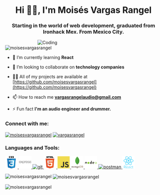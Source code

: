 <h1 align="center">Hi 🧑‍💻, I'm Moisés Vargas Rangel</h1>
<h3 align="center">Starting in the world of web development, graduated from Ironhack Mex. From Mexico City.</h3>
<img align="right" alt="Coding" width="400" src="https://c.tenor.com/nPxAn9NBqfIAAAAC/beavis-computer.gif">

<p align="left"> <img src="https://komarev.com/ghpvc/?username=moisesvargasrangel&label=Profile%20views&color=0e75b6&style=flat" alt="moisesvargasrangel" /> </p>

- 🌱 I’m currently learning **React**

- 🔭 I’m looking to collaborate on **technology companies**

- 👨‍💻 All of my projects are available at [https://github.com/moisesvargasrangel](https://github.com/moisesvargasrangel)

- 📫 How to reach me **vargasrangelaudio@gmail.com**

- ⚡ Fun fact **I'm an audio engineer and drummer.**

<h3 align="left">Connect with me:</h3>
<p align="left">
<a href="https://linkedin.com/in/moisesvargasrangel" target="blank"><img align="center" src="https://raw.githubusercontent.com/rahuldkjain/github-profile-readme-generator/master/src/images/icons/Social/linked-in-alt.svg" alt="moisesvargasrangel" height="30" width="40" /></a>
<a href="https://instagram.com/vargasrangel" target="blank"><img align="center" src="https://raw.githubusercontent.com/rahuldkjain/github-profile-readme-generator/master/src/images/icons/Social/instagram.svg" alt="vargasrangel" height="30" width="40" /></a>
</p>

<h3 align="left">Languages and Tools:</h3>
<p align="left"> <a href="https://www.w3schools.com/css/" target="_blank" rel="noreferrer"> <img src="https://raw.githubusercontent.com/devicons/devicon/master/icons/css3/css3-original-wordmark.svg" alt="css3" width="40" height="40"/> </a> <a href="https://expressjs.com" target="_blank" rel="noreferrer"> <img src="https://raw.githubusercontent.com/devicons/devicon/master/icons/express/express-original-wordmark.svg" alt="express" width="40" height="40"/> </a> <a href="https://git-scm.com/" target="_blank" rel="noreferrer"> <img src="https://www.vectorlogo.zone/logos/git-scm/git-scm-icon.svg" alt="git" width="40" height="40"/> </a> <a href="https://www.w3.org/html/" target="_blank" rel="noreferrer"> <img src="https://raw.githubusercontent.com/devicons/devicon/master/icons/html5/html5-original-wordmark.svg" alt="html5" width="40" height="40"/> </a> <a href="https://developer.mozilla.org/en-US/docs/Web/JavaScript" target="_blank" rel="noreferrer"> <img src="https://raw.githubusercontent.com/devicons/devicon/master/icons/javascript/javascript-original.svg" alt="javascript" width="40" height="40"/> </a> <a href="https://www.mongodb.com/" target="_blank" rel="noreferrer"> <img src="https://raw.githubusercontent.com/devicons/devicon/master/icons/mongodb/mongodb-original-wordmark.svg" alt="mongodb" width="40" height="40"/> </a> <a href="https://nodejs.org" target="_blank" rel="noreferrer"> <img src="https://raw.githubusercontent.com/devicons/devicon/master/icons/nodejs/nodejs-original-wordmark.svg" alt="nodejs" width="40" height="40"/> </a> <a href="https://postman.com" target="_blank" rel="noreferrer"> <img src="https://www.vectorlogo.zone/logos/getpostman/getpostman-icon.svg" alt="postman" width="40" height="40"/> </a> <a href="https://reactjs.org/" target="_blank" rel="noreferrer"> <img src="https://raw.githubusercontent.com/devicons/devicon/master/icons/react/react-original-wordmark.svg" alt="react" width="40" height="40"/> </a> </p>

<p><img align="left" src="https://github-readme-stats.vercel.app/api/top-langs?username=moisesvargasrangel&show_icons=true&locale=en&layout=compact" alt="moisesvargasrangel" /></p>

<p>&nbsp;<img align="center" src="https://github-readme-stats.vercel.app/api?username=moisesvargasrangel&show_icons=true&locale=en" alt="moisesvargasrangel" /></p>

<p><img align="center" src="https://github-readme-streak-stats.herokuapp.com/?user=moisesvargasrangel&" alt="moisesvargasrangel" /></p>

